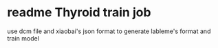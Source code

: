 # readme Thyroid train job
use dcm file and xiaobai's json format to generate lableme's format and train model